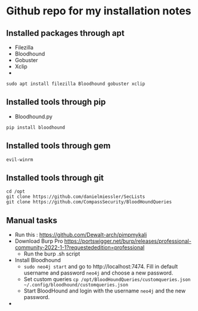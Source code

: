 # Github repo for my installation notes

## Installed packages through apt
- Filezilla
- Bloodhound
- Gobuster
- Xclip
- 
```
sudo apt install filezilla Bloodhound gobuster xclip
```

## Installed tools through pip
- Bloodhound.py
```
pip install bloodhound
```

## Installed tools through gem
```
evil-winrm
```

## Installed tools through git
```
cd /opt
git clone https://github.com/danielmiessler/SecLists
git clone https://github.com/CompassSecurity/BloodHoundQueries
```

## Manual tasks
- Run this : https://github.com/Dewalt-arch/pimpmykali
- Download Burp Pro https://portswigger.net/burp/releases/professional-community-2022-1-1?requestededition=professional
  - Run the burp .sh script
- Install Bloodhound
  - ```sudo neo4j start``` and go to http://localhost:7474. Fill in default username and password ```neo4j``` and choose a new password.
  - Set custom queries ```cp /opt/BloodHoundQueries/customqueries.json ~/.config/bloodhound/customqueries.json```
  - Start BloodHound and login with the username ```neo4j``` and the new password.
- 
